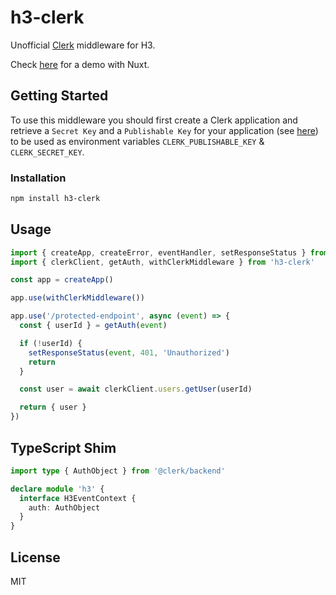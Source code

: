 # h3-clerk

Unofficial [Clerk](https://clerk.com/) middleware for H3.

Check [here](https://github.com/wobsoriano/nuxt-clerk-playground) for a demo with Nuxt.

## Getting Started

To use this middleware you should first create a Clerk application and retrieve a `Secret Key` and a `Publishable Key` for your application (see [here](https://clerk.com/docs/reference/node/getting-started)) to be used as environment variables `CLERK_PUBLISHABLE_KEY` & `CLERK_SECRET_KEY`.

### Installation

```bash
npm install h3-clerk
```

## Usage

```ts
import { createApp, createError, eventHandler, setResponseStatus } from 'h3'
import { clerkClient, getAuth, withClerkMiddleware } from 'h3-clerk'

const app = createApp()

app.use(withClerkMiddleware())

app.use('/protected-endpoint', async (event) => {
  const { userId } = getAuth(event)

  if (!userId) {
    setResponseStatus(event, 401, 'Unauthorized')
    return
  }

  const user = await clerkClient.users.getUser(userId)

  return { user }
})
```

## TypeScript Shim

```ts
import type { AuthObject } from '@clerk/backend'

declare module 'h3' {
  interface H3EventContext {
    auth: AuthObject
  }
}
```

## License

MIT
